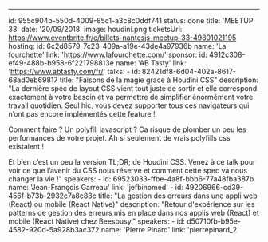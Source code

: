 ---

id: 955c904b-550d-4009-85c1-a3c8c0ddf741
status: done
title: 'MEETUP 33'
date: '20/09/2018'
image: houdini.png
ticketsUrl: https://www.eventbrite.fr/e/billets-nantesjs-meetup-33-49801021195
hosting:
id: 6c2d8579-7c23-409a-a19e-43de4a97936b
name: 'La fourchette'
link: 'https://www.lafourchette.com/'
sponsor:
id: 4912c308-ef49-488b-b958-6f221798813e
name: 'AB Tasty'
link: 'https://www.abtasty.com/fr/'
talks: -
id: 82421df8-6d04-402a-8617-68ad0eb69817
title: "Faisons de la magie grace à Houdini CSS"
description: "La dernière spec de layout CSS vient tout juste de sortir et elle correspond exactement à votre besoin et va permettre de simplifier énormément votre travail quotidien. Seul hic, vous devez supporter tous ces navigateurs qui n’ont pas encore implémentés cette feature !

Comment faire ? Un polyfill javascript ? Ca risque de plomber un peu les performances de votre projet. Ah si seulement de vrais polyfills css existaient !

Et bien c’est un peu la version TL;DR; de Houdini CSS. Venez à ce talk pour voir ce que l’avenir du CSS nous réserve et comment cette spec va nous changer la vie !"
speakers: -
id: 69523033-ffbe-4a8f-bbb6-77a48fba387b
name: 'Jean-François Garreau'
link: 'jefbinomed' -
id: 49206966-cd39-456f-b73b-2932c7a8c88c
title: "La gestion des erreurs dans une appli web (React) ou mobile (React Native)"
description: "Retour d'expérience sur les patterns de gestion des erreurs mis en place dans nos applis web (React) et mobile (React Native) chez Beesbusy."
speakers: -
id: d50710fb-b95e-4582-920d-5a928b3ac372
name: 'Pierre Pinard'
link: 'pierrepinard_2'
